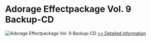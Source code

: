 # Adorage Effectpackage Vol. 9 Backup-CD
![Adorage Effectpackage Vol. 9 Backup-CD](https://mycommerce.akamaized.net/api/pimages/P300052529/BIG/300052529.JPG)
[>> Detailed information](https://secure.element5.com/esales/product.html?productid=300052529&affiliateid=200057808)